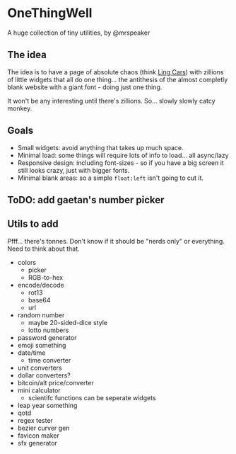 # OneThingWell

A huge collection of tiny utilities, by @mrspeaker

## The idea

The idea is to have a page of absolute chaos (think [Ling Cars](http://www.lingscars.com/)) with zillions of little widgets that all do one thing... the antithesis of the almost completly blank website with a giant font - doing just one thing.

It won't be any interesting until there's zillions. So... slowly slowly catcy monkey.

## Goals

- Small widgets: avoid anything that takes up much space.
- Minimal load: some things will require lots of info to load... all async/lazy
- Responsive design: including font-sizes - so if you have a big screen it still looks crazy, just with bigger fonts.
- Minimal blank areas: so a simple `float:left` isn't going to cut it.

## ToDO: add gaetan's number picker

## Utils to add

Pfff... there's tonnes. Don't know if it should be "nerds only" or everything. Need to think about that.

- colors
  - picker
  - RGB-to-hex
- encode/decode
  - rot13
  - base64
  - url
- random number
  - maybe 20-sided-dice style
  - lotto numbers
- password generator
- emoji something
- date/time
  - time converter
- unit converters
- dollar converters?
- bitcoin/alt price/converter
- mini calculator
  - scientifc functions can be seperate widgets
- leap year something
- qotd
- regex tester
- bezier curver gen
- favicon maker
- sfx generator
